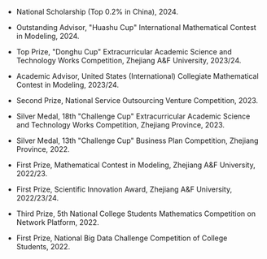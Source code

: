 - National Scholarship (Top 0.2% in China), 2024.

- Outstanding Advisor, "Huashu Cup" International Mathematical Contest in Modeling, 2024.

- Top Prize, "Donghu Cup" Extracurricular Academic Science and Technology Works Competition, Zhejiang A&F University, 2023/24.

- Academic Advisor, United States (International) Collegiate Mathematical Contest in Modeling, 2023/24.

- Second Prize, National Service Outsourcing Venture Competition, 2023.

- Silver Medal, 18th "Challenge Cup" Extracurricular Academic Science and Technology Works Competition, Zhejiang Province, 2023.

- Silver Medal, 13th "Challenge Cup" Business Plan Competition, Zhejiang Province, 2022.

- First Prize, Mathematical Contest in Modeling, Zhejiang A&F University, 2022/23.

- First Prize, Scientific Innovation Award, Zhejiang A&F University, 2022/23/24.

- Third Prize, 5th National College Students Mathematics Competition on Network Platform, 2022.

- First Prize,  National Big Data Challenge Competition of College Students, 2022.
